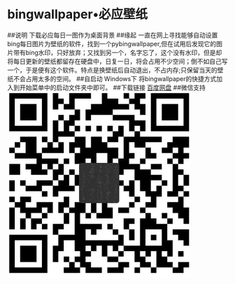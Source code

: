 ﻿# bingwallpaper•必应壁纸
##说明
 下载必应每日一图作为桌面背景
##缘起
一直在网上寻找能够自动设置bing每日图片为壁纸的软件，找到一个pybingwallpaper,但在试用后发现它的图片带有bing水印，只好放弃；又找到另一个，名字忘了，这个没有水印，但是却将每日更新的壁纸都留存在硬盘中，日复一日，将会占用不少空间；倒不如自己写一个，于是便有这个软件。特点是换壁纸后自动退出，不占内存;只保留当天的壁纸不会占用太多的空间。
##自启动
Windows下
将bingwallpaper的快捷方式加入到开始菜单中的启动文件夹中即可。
##下载链接
[百度网盘](http://pan.baidu.com/s/1o80iItO)
##微信支持
![](https://github.com/f0r1uck/bingwallpaper/blob/f0r1uck-patch-1/wx.jpg?raw=true)     
